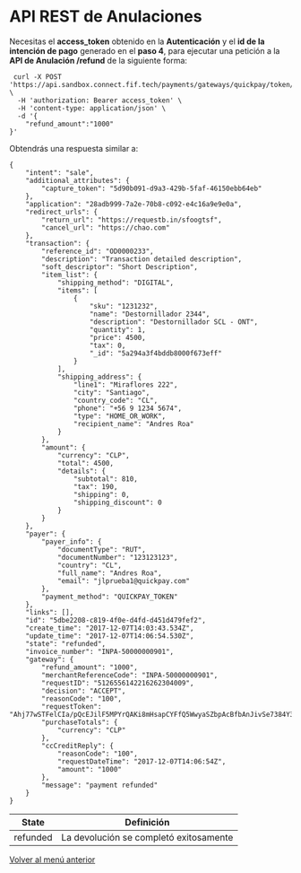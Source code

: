 # API REST de Anulaciones

Necesitas el **access_token** obtenido en la **Autenticación** y el **id de la intención de pago** generado en el **paso 4**, para ejecutar una petición a la **API de Anulación /refund** de la siguiente forma:

```
 curl -X POST 'https://api.sandbox.connect.fif.tech/payments/gateways/quickpay/token/{id}/refund' \
  -H 'authorization: Bearer access_token' \
  -H 'content-type: application/json' \
  -d '{
	"refund_amount":"1000"
}'
```

Obtendrás una respuesta similar a:

```
{
    "intent": "sale",
    "additional_attributes": {
        "capture_token": "5d90b091-d9a3-429b-5faf-46150ebb64eb"
    },
    "application": "28adb999-7a2e-70b8-c092-e4c16a9e9e0a",
    "redirect_urls": {
        "return_url": "https://requestb.in/sfoogtsf",
        "cancel_url": "https://chao.com"
    },
    "transaction": {
        "reference_id": "OD0000233",
        "description": "Transaction detailed description",
        "soft_descriptor": "Short Description",
        "item_list": {
            "shipping_method": "DIGITAL",
            "items": [
                {
                    "sku": "1231232",
                    "name": "Destornillador 2344",
                    "description": "Destornillador SCL - ONT",
                    "quantity": 1,
                    "price": 4500,
                    "tax": 0,
                    "_id": "5a294a3f4bddb8000f673eff"
                }
            ],
            "shipping_address": {
                "line1": "Miraflores 222",
                "city": "Santiago",
                "country_code": "CL",
                "phone": "+56 9 1234 5674",
                "type": "HOME_OR_WORK",
                "recipient_name": "Andres Roa"
            }
        },
        "amount": {
            "currency": "CLP",
            "total": 4500,
            "details": {
                "subtotal": 810,
                "tax": 190,
                "shipping": 0,
                "shipping_discount": 0
            }
        }
    },
    "payer": {
        "payer_info": {
            "documentType": "RUT",
            "documentNumber": "123123123",
            "country": "CL",
            "full_name": "Andres Roa",
            "email": "jlprueba1@quickpay.com"
        },
        "payment_method": "QUICKPAY_TOKEN"
    },
    "links": [],
    "id": "5dbe2208-c819-4f0e-d4fd-d451d479fef2",
    "create_time": "2017-12-07T14:03:43.534Z",
    "update_time": "2017-12-07T14:06:54.530Z",
    "state": "refunded",
    "invoice_number": "INPA-50000000901",
    "gateway": {
        "refund_amount": "1000",
        "merchantReferenceCode": "INPA-50000000901",
        "requestID": "5126556142216262304009",
        "decision": "ACCEPT",
        "reasonCode": "100",
        "requestToken": "Ahj77wSTFelCIa/pQcEJilF5MPYrQAKi8mHsapCYFfQ5WwyaSZbpAcBfbAnJivSe7384Y3wEAAAA2QbX",
        "purchaseTotals": {
            "currency": "CLP"
        },
        "ccCreditReply": {
            "reasonCode": "100",
            "requestDateTime": "2017-12-07T14:06:54Z",
            "amount": "1000"
        },
        "message": "payment refunded"
    }
}
```
| State    | Definición                               |
| -------- | ---------------------------------------- |
| refunded | La devolución se completó exitosamente   |

[Volver al menú anterior](../pasarela-de-pagos/api-tokenizacion-pago/introduction.md)
